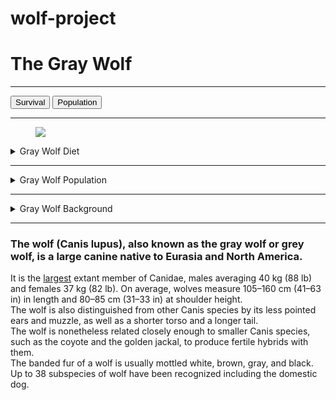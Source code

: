 # wolf-project
<!doctype html>

<html lang="en">
<head>
  <meta charset="utf-8">

  <title>The HTML5 Herald</title>
  <meta name="description" content="About the wolf">
  <meta name="author" content="Wikipedia">

  <link rel="stylesheet" href="https://stackpath.bootstrapcdn.com/bootstrap/4.4.1/css/bootstrap.min.css" integrity="sha384-Vkoo8x4CGsO3+Hhxv8T/Q5PaXtkKtu6ug5TOeNV6gBiFeWPGFN9MuhOf23Q9Ifjh" crossorigin="anonymous">

</head>


<body>
	<h1>The Gray Wolf</h1> 
	<b><hr></b>
	<!-- Standard button -->
<!--<button type="button" class="btn btn-default">Default</button>
<!-- Provides extra visual weight and identifies the primary action in a set of buttons -->
<a href="survival.html"><button type="button" class="btn btn-primary">Survival</button></a>	
<a href="population.html"><button type="button" class="btn btn-primary">Population</button></a>


<!-- Indicates a successful or positive action -->
<!--<button type="button" class="btn btn-success">Success</button>
<!-- Contextual button for informational alert messages -->
<!--<button type="button" class="btn btn-info">Info</button>
<!-- Indicates caution should be taken with this action -->
<!--<button type="button" class="btn btn-warning">Warning</button>
<!-- Indicates a dangerous or potentially negative action -->
<!--<button type="button" class="btn btn-danger">Danger</button>
<!-- Deemphasize a button by making it look like a link while maintaining button behavior -->
<!--<button type="button" class="btn btn-link">Link</button>-->
 
<hr>

 
<figure>
	<img src="Images/wolf-project/blob/master/Images/wolf.jpg?raw=true">
	
</figure>



<details>
	<summary>Gray Wolf Diet</summary>
	<p>smaller animals, livestock, carrion, and garbage.</p>
	<p>Large wild hooved mammals.</p>
</details>
	<hr>
<details>
	<summary>Gray Wolf Population</summary>
	<p>The global wolf population wolves was estimated to be 300,000 in 2003.</p>
</details>
	<hr>
<details>
	<summary>Gray Wolf Background</summary>
	<p>a large canine native to Eurasia and North America.</p>
	<p>The wolf is also distinguished from other Canis species by its less pointed ears and muzzle, as well as a shorter torso and a longer tail.</p>
</details>
<hr>
	


 <main>
	<p><h3>The wolf (Canis lupus), also known as the gray wolf or grey wolf, is a large canine native to Eurasia and North America.</h3> It is the <a href="https://en.wikipedia.org/wiki/Wolf">largest</a> extant member of Canidae, males averaging 40 kg (88 lb) and females 37 kg (82 lb). On average, wolves measure 105–160 cm (41–63 in) in length and 80–85 cm (31–33 in) at shoulder height. <section><article>The wolf is also distinguished from other Canis species by its less pointed ears and muzzle, as well as a shorter torso and a longer tail.</article> <article>The wolf is nonetheless related closely enough to smaller Canis species, such as the coyote and the golden jackal, to produce fertile hybrids with them.</article></section>  <section>The banded fur of a wolf is usually mottled white, brown, gray, and black.</section> <section id="subspecies">Up to 38 subspecies of wolf have been recognized including the domestic dog. </section>
</main>





  
</body>
</html>
